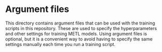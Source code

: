 # Argument files

This directory contains argument files that can be used with the training scripts in this repository.
These are used to specify the hyperparameters and other settings for training METL models.
Using argument files is optional, but it is a convenient way to avoid having to specify the same settings manually each time you run a training script.